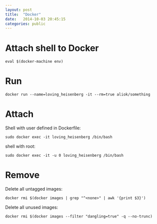 ```yaml
---
layout: post
title:  "Docker"
date:   2014-10-03 20:45:15
categories: public
---
```

Attach shell to Docker
=======================

    eval $(docker-machine env)


Run
=======================

    docker run --name=loving_heisenberg -it --rm=true aliok/something

Attach
=======================

Shell with user defined in Dockerfile:

    sudo docker exec -it loving_heisenberg /bin/bash

shell with root:

    sudo docker exec -it -u 0 loving_heisenberg /bin/bash


Remove
=======================

Delete all untagged images:

    docker rmi $(docker images | grep "^<none>" | awk '{print $3}')

Delete all unused images:

    docker rmi $(docker images --filter "dangling=true" -q --no-trunc)

